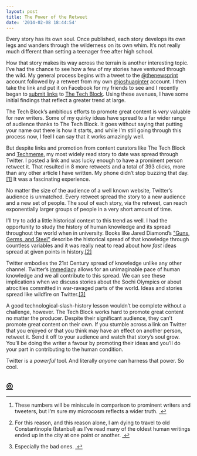 ```yaml
---
layout: post
title: The Power of the Retweet
date: '2014-02-08 18:44:54'
---
```


<p data-preserve-html-node="true">Every story has its own soul. Once published, each story develops its own legs and wanders through the wilderness on its own whim. It&#8217;s not really much different than setting a teenager free after high school. </p>

<p data-preserve-html-node="true">How that story makes its way across the terrain is another interesting topic. I&#8217;ve had the chance to see how a few of my stories have ventured through the wild. My general process begins with a tweet to the <a data-preserve-html-node="true" href="http://twitter.com/thenewsprint">@thenewsprint</a> account followed by a retweet from my own <a data-preserve-html-node="true" href="http://joshuaginter.com">@joshuaginter</a> account. I then take the link and put it on Facebook for my friends to see and I recently began to <a data-preserve-html-node="true" href="http://thetechblock.com/promote-content-tech-block/">submit links</a> to <a data-preserve-html-node="true" href="http://thetechblock.com">The Tech Block</a>. Using these avenues, I have some initial findings that reflect a greater trend at large.</p>

<p data-preserve-html-node="true">The Tech Block&#8217;s ambitious efforts to promote great content is <em data-preserve-html-node="true">very</em> valuable for new writers. Some of my quirky ideas have spread to a far wider range of audience thanks to The Tech Block. It goes without saying that putting your name out there is how it starts, and while I&#8217;m still going through this process now, I feel I can say that it works amazingly well.</p>

<p data-preserve-html-node="true">But despite links and promotion from content curators like The Tech Block and <a data-preserve-html-node="true" href="http://techmeme.com">Techmeme</a>, my most widely read story to date was spread through Twitter. I posted a link and was lucky enough to have a prominent person retweet it. That resulted in 8 more retweets and a total of 393 clicks, more than any other article I have written. My phone didn&#8217;t stop buzzing that day.<a data-preserve-html-node="true" href="#fn:1" id="fnref:1" title="see footnote" class="footnote">[1]</a> It was a fascinating experience.</p>

<p data-preserve-html-node="true">No matter the size of the audience of a well known website, Twitter&#8217;s audience is unmatched. Every retweet spread the story to a new audience and a new set of people. The soul of each story, via the retweet, can reach exponentially larger groups of people in a very short amount of time. </p>

<p data-preserve-html-node="true">I&#8217;ll try to add a little historical context to this trend as well. I had the opportunity to study the history of human knowledge and its spread throughout the world when in university. Books like Jared Diamond&#8217;s <a data-preserve-html-node="true" href="http://www.amazon.ca/gp/product/0393317552/ref=as_li_qf_sp_asin_tl?ie=UTF8&camp=15121&creative=330641&creativeASIN=0393317552&linkCode=as2&tag=thenews037-20">"Guns, Germs, and Steel"</a> describe the historical spread of that knowledge through countless variables and it was really neat to read about how <em data-preserve-html-node="true">fast</em> ideas spread at given points in history.<a data-preserve-html-node="true" href="#fn:2" id="fnref:2" title="see footnote" class="footnote">[2]</a></p>

<p data-preserve-html-node="true">Twitter embodies the 21st Century spread of knowledge unlike any other channel. Twitter&#8217;s <a data-preserve-html-node="true" href="http://www.thenewsprint.co//rss-vs-twitter">immediacy</a> allows for an unimaginable pace of human knowledge and we all contribute to this spread. We can see these implications when we discuss stories about the Sochi Olympics or about atrocities committed in war-ravaged parts of the world. Ideas and stories spread like wildfire on Twitter.<a data-preserve-html-node="true" href="#fn:3" id="fnref:3" title="see footnote" class="footnote">[3]</a></p>

<p data-preserve-html-node="true">A good technological-slash-history lesson wouldn&#8217;t be complete without a challenge, however. The Tech Block works hard to promote great content no matter the producer. Despite their significant audience, they can&#8217;t promote great content on their own. If you stumble across a link on Twitter that you enjoyed or that you think may have an effect on another person, retweet it. Send it off to your audience and watch that story&#8217;s soul grow. You&#8217;ll be doing the writer a favour by promoting their ideas and you&#8217;ll do your part in contributing to the human condition. </p>

<p data-preserve-html-node="true">Twitter is a <em data-preserve-html-node="true">powerful</em> tool. And literally <em data-preserve-html-node="true">anyone</em> can harness that power. So cool.</p>

<h2 data-preserve-html-node="true"><a data-preserve-html-node="true" href="http://thenewsprint.co/blog/power-of-the-retweet">◎</a></h2>

<div data-preserve-html-node="true" class="footnotes">
<hr data-preserve-html-node="true" />
<ol data-preserve-html-node="true">

<li data-preserve-html-node="true" id="fn:1">
<p data-preserve-html-node="true">These numbers will be miniscule in comparison to prominent writers and tweeters, but I&#8217;m sure my microcosm reflects a wider truth. <a data-preserve-html-node="true" href="#fnref:1" title="return to article" class="reversefootnote">&#160;&#8617;</a></p>
</li>

<li data-preserve-html-node="true" id="fn:2">
<p data-preserve-html-node="true">For this reason, and this reason alone, I am dying to travel to old Constantinople (Istanbul) as I&#8217;ve read many of the oldest human writings ended up in the city at one point or another.  <a data-preserve-html-node="true" href="#fnref:2" title="return to article" class="reversefootnote">&#160;&#8617;</a></p>
</li>

<li data-preserve-html-node="true" id="fn:3">
<p data-preserve-html-node="true">Especially the bad ones. <a data-preserve-html-node="true" href="#fnref:3" title="return to article" class="reversefootnote">&#160;&#8617;</a></p>
</li>

</ol>
</div>